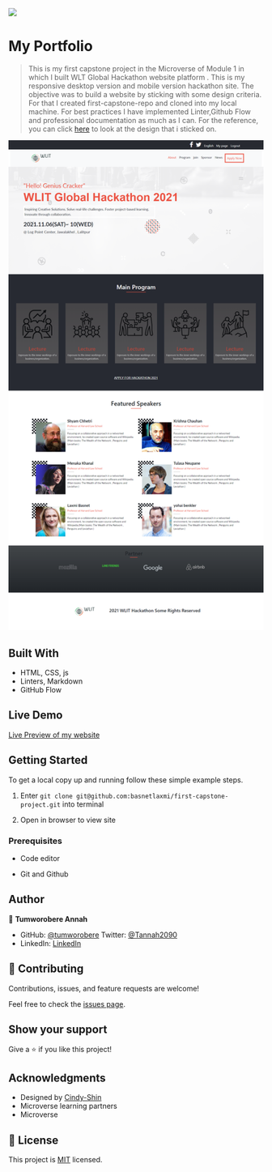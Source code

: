 ![](https://img.shields.io/badge/Microverse-blueviolet)

# My Portfolio

> This is my first capstone project in the Microverse of Module 1 in which I built WLT Global Hackathon website platform . This is my responsive desktop version and mobile version hackathon site. The objective was to build a website by sticking with some design criteria. For that I created first-capstone-repo and cloned into my local machine. For best practices I have implemented Linter,Github Flow and professional documentation as much as I can. For the reference, you can click [here](https://www.behance.net/gallery/29845175/CC-Global-Summit-2015) to look at the design that i sticked on.

![screenshot](./images/screenshot.png)




## Built With

- HTML, CSS, js
- Linters, Markdown
- GitHub Flow 

## Live Demo
 [Live Preview of my website](https://basnetlaxmi.github.io/first-capstone-project/index.html)

## Getting Started

To get a local copy up and running follow these simple example steps.

1) Enter `git clone git@github.com:basnetlaxmi/first-capstone-project.git` into terminal

2) Open in browser to view site


### Prerequisites

- Code editor

- Git and Github

## Author

👤 **Tumworobere Annah**

- GitHub: [@tumworobere](https://github.com/tumworobere)
Twitter: [@Tannah2090](https://twitter.com/Tannah2090)
- LinkedIn: [LinkedIn](www.linkedin.com/in/annah-tumworobere-6258b443)

## 🤝 Contributing

Contributions, issues, and feature requests are welcome!

Feel free to check the [issues page](../../issues/).

## Show your support

Give a ⭐️ if you like this project!

## Acknowledgments

- Designed by [Cindy-Shin](https://www.behance.net/gallery/29845175/CC-Global-Summit-2015)
- Microverse learning partners
- Microverse


## 📝 License

This project is [MIT](./MIT.md) licensed.
